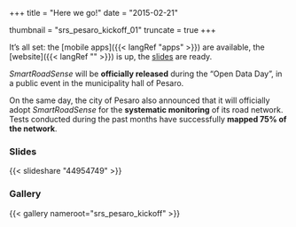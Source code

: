 +++
title = "Here we go!"
date = "2015-02-21"

thumbnail = "srs_pesaro_kickoff_01"
truncate = true
+++

It’s all set: the [mobile apps]({{< langRef "apps" >}}) are available, the [website]({{< langRef "" >}}) is up, the [slides](http://www.slideshare.net/alessandrobogliolo/srs-44954749) are ready.

*SmartRoadSense* will be **officially released** during the “Open Data Day”, in a public event in the municipality hall of Pesaro.

On the same day, the city of Pesaro also announced that it will officially adopt *SmartRoadSense* for the **systematic monitoring** of its road network.
Tests conducted during the past months have successfully **mapped 75% of the network**.

<!--more-->

### Slides

{{< slideshare "44954749" >}}

### Gallery

{{< gallery nameroot="srs_pesaro_kickoff" >}}

